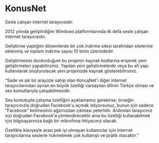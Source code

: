 # KonusNet
Sesle çalışan internet tarayıcısıdır.

2012 yılında geliştirdiğim Windows platformlarında ilk defa sesle çalışan internet tarayıcısıdır. 

Geliştirme yaptığım dönemlerde bir çok indirme sitesi tarafından sitelerine eklenmiş ve toplam indirme sayısı 10 binin üzerindedir.

Geliştirmesini durdurduğum bu projenin kaynak kodlarına erişerek yeni geliştirmeleri yapabilirsiniz. Yapılan yeni geliştirmelerde veya bu alt yapı kullanılarak oluşturulacak yeni projenizde kaynak gösterebilirsiniz.


"Sade ve şık bir arayüze sahip olan KonuşNet'i diğer internet tarayıcılarından ayıran en büyük özelliği varsayılan dilinin Türkçe olması ve ses komutlarıyla çalışabilmesidir.

Ses komutuyla çalışma özelliğini açıklamamız gerekirse; örneğin tarayıcınızla doğrudan Facebook'u açmak istiyorsunuz, bunun için sadece "Facebook" kelimesinin ağzınızdan çıkması yeterlidir. Ardından tarayıcınız sizi doğrudan Facebook'a yönlendirecektir ama bu özelliği kullanabilmek için bilgisayarınıza bağlı bir mikrofona ihtiyacınız olacak.

Özellikle klavyeyle arası pek iyi olmayan kullanıcılar için internet tarayıcılarına seslerle hükmetmek çok kullanışlı ve pratik olacaktır."
